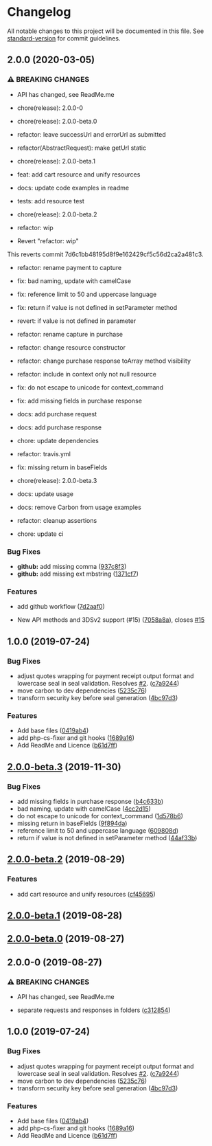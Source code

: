 # Changelog

All notable changes to this project will be documented in this file. See [standard-version](https://github.com/conventional-changelog/standard-version) for commit guidelines.

## 2.0.0 (2020-03-05)


### ⚠ BREAKING CHANGES

* API has changed, see ReadMe.me

* chore(release): 2.0.0-0

* chore(release): 2.0.0-beta.0

* refactor: leave successUrl and errorUrl as submitted

* refactor(AbstractRequest): make getUrl static

* chore(release): 2.0.0-beta.1

* feat: add cart resource and unify resources

* docs: update code examples in readme

* tests: add resource test

* chore(release): 2.0.0-beta.2

* refactor: wip

* Revert "refactor: wip"

This reverts commit 7d6c1bb48195d8f9e162429cf5c56d2ca2a481c3.

* refactor: rename payment to capture

* fix: bad naming, update with camelCase

* fix: reference limit to 50 and uppercase language

* fix: return if value is not defined in setParameter method

* revert: if value is not defined in parameter

* refactor: rename capture in purchase

* refactor: change resource constructor

* refactor: change purchase response toArray method visibility

* refactor: include in context only not null resource

* fix: do not escape to unicode for context_command

* fix: add missing fields in purchase response

* docs: add purchase request

* docs: add purchase response

* chore: update dependencies

* refactor: travis.yml

* fix: missing return in baseFields

* chore(release): 2.0.0-beta.3

* docs: update usage

* docs: remove Carbon from usage examples

* refactor: cleanup assertions

* chore: update ci

### Bug Fixes

* **github:** add missing comma ([937c8f3](https://github.com/dansmaculotte/monetico-php/commit/937c8f3))
* **github:** add missing ext mbstring ([1371cf7](https://github.com/dansmaculotte/monetico-php/commit/1371cf7))


### Features

* add github workflow ([7d2aaf0](https://github.com/dansmaculotte/monetico-php/commit/7d2aaf0))


* New API methods and 3DSv2 support (#15) ([7058a8a](https://github.com/dansmaculotte/monetico-php/commit/7058a8a)), closes [#15](https://github.com/dansmaculotte/monetico-php/issues/15)

## 1.0.0 (2019-07-24)


### Bug Fixes

* adjust quotes wrapping for payment receipt output format and lowercase seal in seal validation. Resolves [#2](https://github.com/dansmaculotte/monetico-php/issues/2). ([c7a9244](https://github.com/dansmaculotte/monetico-php/commit/c7a9244))
* move carbon to dev dependencies ([5235c76](https://github.com/dansmaculotte/monetico-php/commit/5235c76))
* transform security key before seal generation ([4bc97d3](https://github.com/dansmaculotte/monetico-php/commit/4bc97d3))


### Features

* Add base files ([0419ab4](https://github.com/dansmaculotte/monetico-php/commit/0419ab4))
* add php-cs-fixer and git hooks ([1689a16](https://github.com/dansmaculotte/monetico-php/commit/1689a16))
* Add ReadMe and Licence ([b61d7ff](https://github.com/dansmaculotte/monetico-php/commit/b61d7ff))

## [2.0.0-beta.3](https://github.com/dansmaculotte/monetico-php/compare/v2.0.0-beta.2...v2.0.0-beta.3) (2019-11-30)


### Bug Fixes

* add missing fields in purchase response ([b4c633b](https://github.com/dansmaculotte/monetico-php/commit/b4c633bc3519f99cc10f927505ee551f189870c9))
* bad naming, update with camelCase ([4cc2d15](https://github.com/dansmaculotte/monetico-php/commit/4cc2d152b7409a5292840388e65e71c7d9ff2cdb))
* do not escape to unicode for context_command ([1d578b6](https://github.com/dansmaculotte/monetico-php/commit/1d578b63e5fd063d932c00547bb774073bd9e231))
* missing return in baseFields ([9f894da](https://github.com/dansmaculotte/monetico-php/commit/9f894daf806823f010d36fa07612541de4dcc6ec))
* reference limit to 50 and uppercase language ([609808d](https://github.com/dansmaculotte/monetico-php/commit/609808d6dfab7fe5024eac52cc9f0260ff4b0bba))
* return if value is not defined in setParameter method ([44af33b](https://github.com/dansmaculotte/monetico-php/commit/44af33bb38659f74d0780e7f400df60a20491226))

## [2.0.0-beta.2](https://github.com/dansmaculotte/monetico-php/compare/v2.0.0-beta.1...v2.0.0-beta.2) (2019-08-29)


### Features

* add cart resource and unify resources ([cf45695](https://github.com/dansmaculotte/monetico-php/commit/cf45695))

## [2.0.0-beta.1](https://github.com/DansMaCulotte/monetico-php/compare/v2.0.0-0...v2.0.0-beta.1) (2019-08-28)

## [2.0.0-beta.0](https://github.com/DansMaCulotte/monetico-php/compare/v2.0.0-0...v2.0.0-beta.0) (2019-08-27)

## 2.0.0-0 (2019-08-27)


### ⚠ BREAKING CHANGES

* API has changed, see ReadMe.me

* separate requests and responses in folders ([c312854](https://github.com/DansMaCulotte/monetico-php/commit/c312854))

## 1.0.0 (2019-07-24)


### Bug Fixes

* adjust quotes wrapping for payment receipt output format and lowercase seal in seal validation. Resolves [#2](https://github.com/DansMaCulotte/monetico-php/issues/2). ([c7a9244](https://github.com/DansMaCulotte/monetico-php/commit/c7a9244))
* move carbon to dev dependencies ([5235c76](https://github.com/DansMaCulotte/monetico-php/commit/5235c76))
* transform security key before seal generation ([4bc97d3](https://github.com/DansMaCulotte/monetico-php/commit/4bc97d3))


### Features

* Add base files ([0419ab4](https://github.com/DansMaCulotte/monetico-php/commit/0419ab4))
* add php-cs-fixer and git hooks ([1689a16](https://github.com/DansMaCulotte/monetico-php/commit/1689a16))
* Add ReadMe and Licence ([b61d7ff](https://github.com/DansMaCulotte/monetico-php/commit/b61d7ff))
